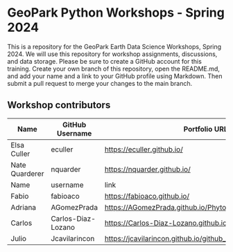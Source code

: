 # **GeoPark Python Workshops - Spring 2024**

This is a repository for the GeoPark Earth Data Science Workshops, Spring 2024. We will use this repository for workshop assignments, discussions, and data storage. Please be sure to create a GitHub account for this training. Create your own branch of this repository, open the README.md, and add your name and a link to your GitHub profile using Markdown. Then submit a pull request to merge your changes to the main branch. 

## Workshop contributors

| Name | GitHub Username | Portfolio URL |
| ---- | --------------- | ------------- |
| Elsa Culler | eculler | https://eculler.github.io/ |
| Nate Quarderer| nquarder | https://nquarder.github.io/ |
| Name | username | link |
| Fabio | fabioaco | https://fabioaco.github.io/ |
| Adriana | AGomezPrada | https://AGomezPrada.github.io/Phyton-Course_2/|
| Carlos | Carlos-Diaz-Lozano | https://Carlos-Diaz-Lozano.github.io/ |
| Julio | Jcavilarincon |  https://jcavilarincon.github.io/github_Jcavilarincon2.github.io/ |
